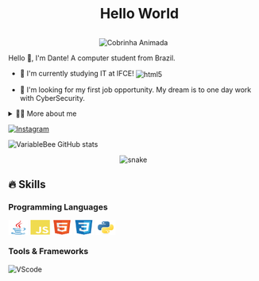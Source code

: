 <!--título-->
<div id="user-content-toc">
  <ul align="center">
    <summary><h1 style="display: inline-block">Hello World</h1></summary>
</div>
<!-- Gif -->
<p align="center">
  <img src="https://github.com/user-attachments/assets/c21fa013-9b9f-4998-8fab-8281e7ef3c48" alt="Cobrinha Animada" width="300" height="auto">
</p>
    
<!-- Presentation -->
<p>
  Hello 👋, I'm Dante! A computer student from Brazil.
  
  - 🌱 I'm currently studying IT at IFCE! <img align="center" alt="html5" src="https://img.shields.io/badge/Edx-193A3E?style=for-the-badge&logo=edx&logoColor=white" />

  - 🔭 I'm looking for my first job opportunity. My dream is to one day work with CyberSecurity.
</p>

<!-- Dropdown -->
<details>
  <summary>👨‍💻 More about me</summary>

  - 💬I'm 16 years old, I currently live in Brazil. I am fluent in English and have experience with JavaScript, Java, Python and Editing. I have also been an organizer at gaming events since 2021, which has helped me develop important skills such as creativity, communication, marketing, analytical skills, community management and social media.

  - ⚡I'm a Christian, I like reading, playing basketball, as well as watching movies and playing games! I believe that our personal interests contribute to a more accurate perception of things and to solving-problems. \o/
</details>

<!-- Links -->
[![Instagram](https://img.shields.io/badge/Instagram-E4405F?style=for-the-badge&logo=instagram&logoColor=white)](https://www.instagram.com/eudante._/)

<!-- GithubStats -->
![VariableBee GitHub stats](https://github-readme-stats.vercel.app/api?username=dantedsousa&show_icons=true&theme=dracula)

<div align="center">
  <img src="https://github.com/user-attachments/assets/3fc25f79-dbe2-4dbc-8d6b-a4f501c84af5" alt="snake" />
</div>

## 🔥 Skills
<!-- Skills: Programming Languages -->
  <div style="flex-basis: 48%;">
    <h3>Programming Languages</h3>
    <img align="center" alt="Java" height="30" width="40" src="https://raw.githubusercontent.com/devicons/devicon/master/icons/java/java-original.svg">
    <img align="center" alt="Js" height="30" width="40" src="https://raw.githubusercontent.com/devicons/devicon/master/icons/javascript/javascript-plain.svg">
    <img align="center" alt="HTML" height="30" width="40" src="https://raw.githubusercontent.com/devicons/devicon/master/icons/html5/html5-original.svg">
    <img align="center" alt="CSS" height="30" width="40" src="https://raw.githubusercontent.com/devicons/devicon/master/icons/css3/css3-original.svg">
    <img align="center" alt="Python" height="30" width="40" src="https://raw.githubusercontent.com/devicons/devicon/master/icons/python/python-original.svg">
  </div>

  <!-- Skills: Tools & Frameworks -->
  <div style="flex-basis: 48%;">
    <h3>Tools & Frameworks</h3>
    <img align="center" alt="VScode" height="30" width="40" src="https://cdn.jsdelivr.net/gh/devicons/devicon/icons/vscode/vscode-original.svg">
